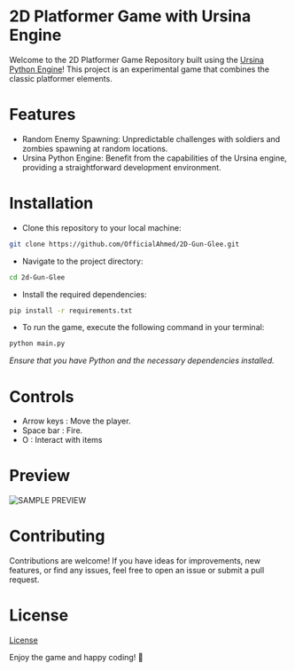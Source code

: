 # 2D Platformer Game with Ursina Engine
Welcome to the 2D Platformer Game Repository built using the [Ursina Python Engine](https://www.ursinaengine.org/index.html)! This project is an experimental game that combines the classic platformer elements.

# Features
* Random Enemy Spawning: Unpredictable challenges with soldiers and zombies spawning at random locations.
* Ursina Python Engine: Benefit from the capabilities of the Ursina engine, providing a straightforward development environment.

# Installation

- Clone this repository to your local machine:
```bash
git clone https://github.com/OfficialAhmed/2D-Gun-Glee.git
```

- Navigate to the project directory:
```bash
cd 2d-Gun-Glee
```

- Install the required dependencies:
```bash
pip install -r requirements.txt
```

- To run the game, execute the following command in your terminal:
```bash
python main.py
```

_Ensure that you have Python and the necessary dependencies installed._

# Controls

- Arrow keys :   Move the player.
- Space bar  :   Fire.
- O          :   Interact with items

# Preview
![SAMPLE PREVIEW](sample.gif)


# Contributing
Contributions are welcome! If you have ideas for improvements, new features, or find any issues, feel free to open an issue or submit a pull request.

# License
[License](https://github.com/OfficialAhmed/2D-Gun-Glee/blob/main/LICENSE)

Enjoy the game and happy coding! 🚀
